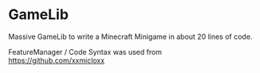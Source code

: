 # GameLib
Massive GameLib to write a Minecraft Minigame in about 20 lines of code.

FeatureManager / Code Syntax was used from https://github.com/xxmicloxx
